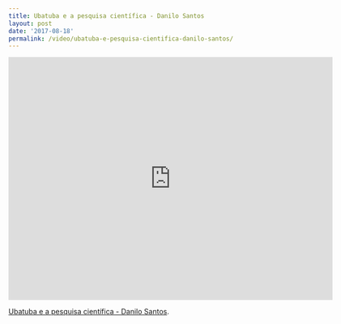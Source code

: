 ```yaml
---
title: Ubatuba e a pesquisa científica - Danilo Santos
layout: post
date: '2017-08-18'
permalink: /video/ubatuba-e-pesquisa-cientifica-danilo-santos/
---
```



<div class="ratio ratio-16x9"><iframe allowfullscreen="" class="youtube-field-player" frameborder="0" height="480" id="youtube-field-player" src="https://www.youtube.com/embed/_aWlKhs8Uxs?wmode=opaque" title="Ubatuba e a pesquisa científica - Danilo Santos" width="640"></iframe></div>

[Ubatuba e a pesquisa científica - Danilo Santos](https://www.youtube.com/watch?v=_aWlKhs8Uxs).